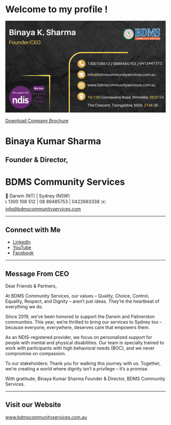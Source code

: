 # Welcome to my profile !

![Card](card_ceo.png)

[Download Company Brochure](New_Brochure_Bdms_12_2024.pdf)

<!-- Other content of the README -->



# Binaya Kumar Sharma
## Founder & Director, 
# BDMS Community Services

📍 Darwin (NT) | Sydney (NSW)  
📞 1300 108 512 | 08 89485753 | 0422683338   ✉️ info@bdmscommunityservices.com 

---

## Connect with Me

- [LinkedIn](https://linkedin.com/in/binay-kumar-sharma-1545539a/)
- [YouTube](https://youtube.com/@bdmscommunityservices8981)
- [Facebook](https://www.facebook.com/BDMSCSNSW)

---

## Message From CEO

Dear Friends & Partners,

At BDMS Community Services, our values – Quality, Choice, Control, Equality, Respect, and Dignity – aren’t just ideas. They’re the heartbeat of everything we do.

Since 2019, we’ve been honored to support the Darwin and Palmerston communities. This year, we’re thrilled to bring our services to Sydney too – because everyone, everywhere, deserves care that empowers them.

As an NDIS-registered provider, we focus on personalized support for people with mental and physical disabilities. Our team is specially trained to work with participants with high behavioral needs (BOC), and we never compromise on compassion.

To our stakeholders: Thank you for walking this journey with us. Together, we’re creating a world where dignity isn’t a privilege – it’s a promise.

With gratitude,
Binaya Kumar Sharma
Founder & Director,
BDMS Community Services.

---
## Visit our Website
www.bdmscommunityservices.com.au

